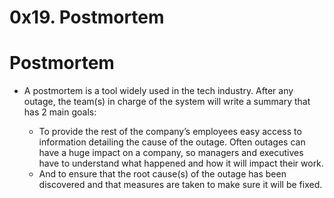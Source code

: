 # 0x19. Postmortem

# Postmortem
* A postmortem is a tool widely used in the tech industry. After any outage, the team(s) in charge of the system will write a summary that has 2 main goals:

   * To provide the rest of the company’s employees easy access to information detailing the cause of the outage. 
    Often outages can have a huge impact on a company, so managers and executives have to understand what happened and how it will impact their work.
   *  And to ensure that the root cause(s) of the outage has been discovered and that measures are taken to make sure it will be fixed.

